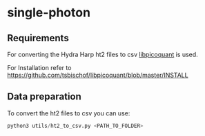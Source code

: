 # single-photon

## Requirements

For converting the Hydra Harp ht2 files to csv [libpicoquant](https://github.com/tsbischof/libpicoquant) is used.

For Installation refer to https://github.com/tsbischof/libpicoquant/blob/master/INSTALL

## Data preparation

To convert the ht2 files to csv you can use:

```python
python3 utils/ht2_to_csv.py <PATH_TO_FOLDER>
```

